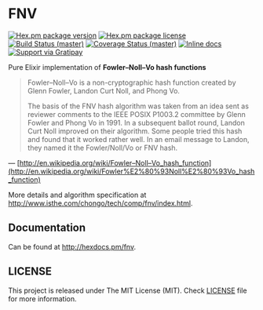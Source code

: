 # FNV

[![Hex.pm package version](https://img.shields.io/hexpm/v/fnv.svg?style=flat-square)](https://hex.pm/packages/fnv)
[![Hex.pm package license](https://img.shields.io/hexpm/l/fnv.svg?style=flat-square)](https://github.com/asaaki/fnv.ex/blob/master/LICENSE)
[![Build Status (master)](https://img.shields.io/travis/asaaki/fnv.ex/master.svg?style=flat-square)](https://travis-ci.org/asaaki/fnv.ex)
[![Coverage Status (master)](https://img.shields.io/coveralls/asaaki/fnv.ex/master.svg?style=flat-square)](https://coveralls.io/r/asaaki/fnv.ex)
[![Inline docs](http://inch-ci.org/github/asaaki/fnv.ex.svg?branch=master&style=flat-square)](http://inch-ci.org/github/asaaki/fnv.ex)
[![Support via Gratipay](http://img.shields.io/gratipay/asaaki.svg?style=flat-square)](https://gratipay.com/asaaki)

Pure Elixir implementation of **Fowler–Noll–Vo hash functions**

> Fowler–Noll–Vo is a non-cryptographic hash function created by Glenn Fowler, Landon Curt Noll, and Phong Vo.
>
> The basis of the FNV hash algorithm was taken from an idea sent as reviewer comments to the IEEE POSIX P1003.2
> committee by Glenn Fowler and Phong Vo in 1991. In a subsequent ballot round, Landon Curt Noll improved on their
> algorithm. Some people tried this hash and found that it worked rather well. In an email message to Landon, they named
> it the Fowler/Noll/Vo or FNV hash.

— [http://en.wikipedia.org/wiki/Fowler–Noll–Vo_hash_function](http://en.wikipedia.org/wiki/Fowler%E2%80%93Noll%E2%80%93Vo_hash_function)

More details and algorithm specification at <http://www.isthe.com/chongo/tech/comp/fnv/index.html>.

## Documentation

Can be found at <http://hexdocs.pm/fnv>.

## LICENSE

This project is released under The MIT License (MIT).
Check [LICENSE](LICENSE) file for more information.
